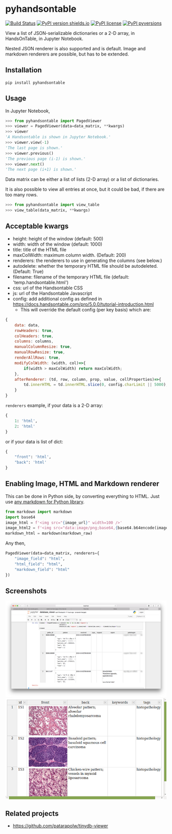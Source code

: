 # pyhandsontable

[![Build Status](https://travis-ci.org/patarapolw/pyhandsontable.svg?branch=master)](https://travis-ci.org/patarapolw/pyhandsontable)
[![PyPI version shields.io](https://img.shields.io/pypi/v/pyhandsontable.svg)](https://pypi.python.org/pypi/pyhandsontable/)
[![PyPI license](https://img.shields.io/pypi/l/pyhandsontable.svg)](https://pypi.python.org/pypi/pyhandsontable/)
[![PyPI pyversions](https://img.shields.io/pypi/pyversions/pyhandsontable.svg)](https://pypi.python.org/pypi/pyhandsontable/)

View a list of JSON-serializable dictionaries or a 2-D array, in HandsOnTable, in Jupyter Notebook.

Nested JSON renderer is also supported and is default. Image and markdown renderers are possible, but has to be extended.

## Installation

```commandline
pip install pyhandsontable
```

## Usage

In Jupyter Notebook,

```python
>>> from pyhandsontable import PagedViewer
>>> viewer = PagedViewer(data=data_matrix, **kwargs)
>>> viewer
'A Handsontable is shown in Jupyter Notebook.'
>>> viewer.view(-1)
'The last page is shown.'
>>> viewer.previous()
'The previous page (i-1) is shown.'
>>> viewer.next()
'The next page (i+1) is shown.'
```

Data matrix can be either a list of lists (2-D array) or a list of dictionaries.

It is also possible to view all entries at once, but it could be bad, if there are too many rows.

```python
>>> from pyhandsontable import view_table
>>> view_table(data_matrix, **kwargs)
```

## Acceptable kwargs

- height: height of the window (default: 500)
- width: width of the window (default: 1000)
- title: title of the HTML file
- maxColWidth: maximum column width. (Default: 200)
- renderers: the renderers to use in generating the columns (see below.)
- autodelete: whether the temporary HTML file should be autodeleted. (Default: True)
- filename: filename of the temporary HTML file (default: 'temp.handsontable.html')
- css: url of the Handsontable CSS
- js: url of the Handsontable Javascript
- config: add additional config as defined in https://docs.handsontable.com/pro/5.0.0/tutorial-introduction.html
  - This will override the default config (per key basis) which are:
  
```javascript
{
    data: data,
    rowHeaders: true,
    colHeaders: true,
    columns: columns,
    manualColumnResize: true,
    manualRowResize: true,
    renderAllRows: true,
    modifyColWidth: (width, col)=>{
        if(width > maxColWidth) return maxColWidth;
    },
    afterRenderer: (td, row, column, prop, value, cellProperties)=>{
        td.innerHTML = td.innerHTML.slice(0, config.charLimit || 5000);
    }
}
```

`renderers` example, if your data is a 2-D array:

```python
{
    1: 'html',
    2: 'html'
}
```

or if your data is list of dict:

```python
{
    "front": 'html',
    "back": 'html'
}
```

## Enabling Image, HTML and Markdown renderer

This can be done in Python side, by converting everything to HTML. Just use [any markdown for Python library](https://github.com/Python-Markdown/markdown).

```python
from markdown import markdown
import base64
image_html = f'<img src="{image_url}" width=100 />'
image_html2 = f'<img src="data:image/png;base64,{base64.b64encode(image_bytes).decode()}" />'
markdown_html = markdown(markdown_raw)
```

Any then,

```python
PagedViewer(data=data_matrix, renderers={
    "image_field": "html",
    "html_field": "html",
    "markdown_field": "html"
})
```

## Screenshots

![1.png](/screenshots/1.png?raw=true)
![0.png](/screenshots/0.png?raw=true)

## Related projects

- https://github.com/patarapolw/tinydb-viewer
